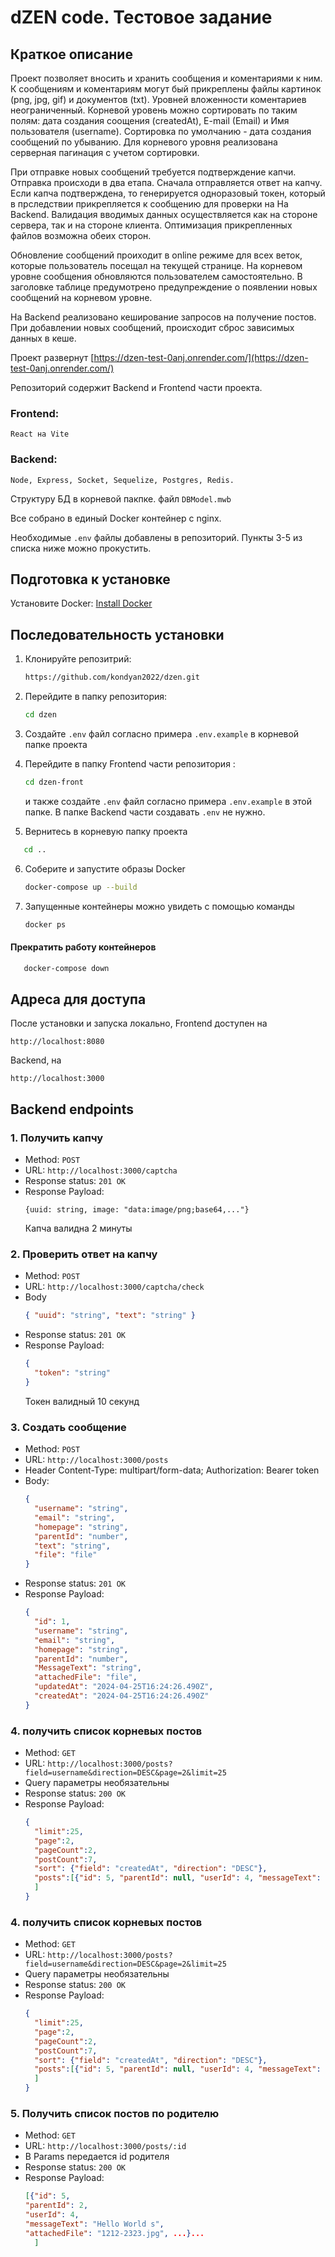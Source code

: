 # dZEN code. Тестовое задание

## Краткое описание

Проект позволяет вносить и хранить сообщения и коментариями к ним. К сообщениям и коментариям могут бый прикреплены файлы картинок (png, jpg, gif) и документов (txt). Уровней вложенности коментариев неограниченный. Корневой уровень можно сортировать по таким полям: дата создания соощения (createdAt), E-mail (Email) и Имя пользователя (username). Сортировка по умолчанию - дата создания сообщений по убыванию. Для корневого уровня реализована серверная пагинация с учетом сортировки.

При отправке новых сообщений требуется подтверждение капчи. Отправка происходи в два етапа. Сначала отправляется ответ на капчу. Если капча подтверждена, то генерируется одноразовый токен, который в прследствии прикрепляется к сообщению для проверки на На Backend.
Валидация вводимых данных осуществляется как на стороне сервера, так и на стороне клиента. Оптимизация прикрепленных файлов возможна обеих сторон.

Обновление сообщений проиходит в online режиме для всех веток, которые пользователь посещал на текущей странице. На корневом уровне сообщения обновляются пользователем самостоятельно. В заголовке таблице предумотрено предупреждение о появлении новых сообщений на корневом уровне.

На Backend реализовано кеширование запросов на получение постов. При добавлении новых сообщений, происходит сброс зависимых данных в кеше.

Проект развернут [https://dzen-test-0anj.onrender.com/](https://dzen-test-0anj.onrender.com/)

Репозиторий содержит Backend и Frontend части проекта.

### Frontend:

    React на Vite

### Backend:

    Node, Express, Socket, Sequelize, Postgres, Redis.

Структуру БД в корневой пакпке. файл `DBModel.mwb`

Все собрано в единый Docker контейнер с nginx.

Необходимые `.env` файлы добавлены в репозиторий. Пункты 3-5 из списка ниже можно прокустить.

## Подготовка к установке

Установите Docker: [Install Docker](https://docs.docker.com/get-docker/)

## Последовательность установки

1. Клонируйте репозитрий:

   ```bash
   https://github.com/kondyan2022/dzen.git
   ```

2. Перейдите в папку репозитория:
   ```bash
   cd dzen
   ```
3. Создайте `.env` файл согласно примера `.env.example` в корневой папке проекта
4. Перейдите в папку Frontend части репозитория :
   ```bash
   cd dzen-front
   ```
   и также создайте `.env` файл согласно примера `.env.example` в этой папке.
   В папке Backend части создавать `.env` не нужно.
5. Вернитесь в корневую папку проекта

```bash
   cd ..
```

6. Соберите и запустите образы Docker
   ```bash
   docker-compose up --build
   ```
7. Запущенные контейнеры можно увидеть с помощью команды
   ```bash
   docker ps
   ```

#### Прекратить работу контейнеров

```bash
   docker-compose down
```

## Адреса для доступа

После установки и запуска локально, Frontend доступен на

```
http://localhost:8080
```

Backend, на

```
http://localhost:3000
```

## Backend endpoints

### 1. Получить капчу

- Method: `POST`
- URL: `http://localhost:3000/captcha`
- Response status: `201 OK`
- Response Payload:
  ```
  {uuid: string, image: "data:image/png;base64,..."}
  ```
  Капча валидна 2 минуты

### 2. Проверить ответ на капчу

- Method: `POST`
- URL: `http://localhost:3000/captcha/check`
- Body
  ```json
  { "uuid": "string", "text": "string" }
  ```
- Response status: `201 OK`
- Response Payload:
  ```json
  {
    "token": "string"
  }
  ```
  Токен валидный 10 секунд

### 3. Создать сообщение

- Method: `POST`
- URL: `http://localhost:3000/posts`
- Header
  Content-Type: multipart/form-data;
  Authorization: Bearer token
- Body:
  ```json
  {
    "username": "string",
    "email": "string",
    "homepage": "string",
    "parentId": "number",
    "text": "string",
    "file": "file"
  }
  ```
- Response status: `201 OK`
- Response Payload:
  ```json
  {
    "id": 1,
    "username": "string",
    "email": "string",
    "homepage": "string",
    "parentId": "number",
    "MessageText": "string",
    "attachedFile": "file",
    "updatedAt": "2024-04-25T16:24:26.490Z",
    "createdAt": "2024-04-25T16:24:26.490Z"
  }
  ```

### 4. получить список корневых постов

- Method: `GET`
- URL: `http://localhost:3000/posts?field=username&direction=DESC&page=2&limit=25`
- Query параметры необязательны
- Response status: `200 OK`
- Response Payload:
  ```json
  {
    "limit":25,
    "page":2,
    "pageCount":2,
    "postCount":7,
    "sort": {"field": "createdAt", "direction": "DESC"},
    "posts":[{"id": 5, "parentId": null, "userId": 4, "messageText": "Hello World s", "attachedFile": "1212-2323.jpg", ...}
    ]
  }
  ```

### 4. получить список корневых постов

- Method: `GET`
- URL: `http://localhost:3000/posts?field=username&direction=DESC&page=2&limit=25`
- Query параметры необязательны
- Response status: `200 OK`
- Response Payload:
  ```json
  {
    "limit":25,
    "page":2,
    "pageCount":2,
    "postCount":7,
    "sort": {"field": "createdAt", "direction": "DESC"},
    "posts":[{"id": 5, "parentId": null, "userId": 4, "messageText": "Hello World s", "attachedFile": "1212-2323.jpg", ...}...
    ]
  }
  ```

### 5. Получить список постов по родителю

- Method: `GET`
- URL: `http://localhost:3000/posts/:id`
- В Params передается id родителя
- Response status: `200 OK`
- Response Payload:
  ```json
  [{"id": 5,
  "parentId": 2,
  "userId": 4,
  "messageText": "Hello World s",
  "attachedFile": "1212-2323.jpg", ...}...
    ]
  ```

